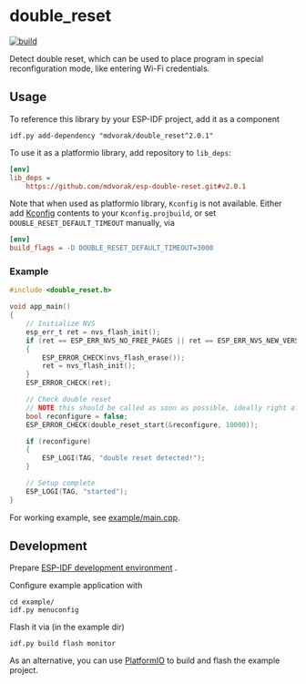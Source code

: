 # double_reset

[![build](https://github.com/mdvorak/esp-double-reset/actions/workflows/build.yml/badge.svg)](https://github.com/mdvorak/esp-double-reset/actions/workflows/build.yml)

Detect double reset, which can be used to place program in special reconfiguration mode, like entering Wi-Fi credentials.

## Usage

To reference this library by your ESP-IDF project, add it as a component

```shell
idf.py add-dependency "mdvorak/double_reset^2.0.1"
```

To use it as a platformio library, add repository to `lib_deps`:

```ini
[env]
lib_deps =
    https://github.com/mdvorak/esp-double-reset.git#v2.0.1
```

Note that when used as platformio library, `Kconfig` is not available. Either add [Kconfig](./Kconfig) contents to 
your `Kconfig.projbuild`, or set `DOUBLE_RESET_DEFAULT_TIMEOUT` manually, via

```ini
[env]
build_flags = -D DOUBLE_RESET_DEFAULT_TIMEOUT=3000
```

### Example

```c
#include <double_reset.h>

void app_main() 
{
	// Initialize NVS
	esp_err_t ret = nvs_flash_init();
	if (ret == ESP_ERR_NVS_NO_FREE_PAGES || ret == ESP_ERR_NVS_NEW_VERSION_FOUND)
	{
		ESP_ERROR_CHECK(nvs_flash_erase());
		ret = nvs_flash_init();
	}
	ESP_ERROR_CHECK(ret);

	// Check double reset
	// NOTE this should be called as soon as possible, ideally right after nvs init
	bool reconfigure = false;
	ESP_ERROR_CHECK(double_reset_start(&reconfigure, 10000));

	if (reconfigure)
	{
		ESP_LOGI(TAG, "double reset detected!");
	}

	// Setup complete
	ESP_LOGI(TAG, "started");
}
```

For working example, see [example/main.cpp](example/main.cpp).

## Development

Prepare [ESP-IDF development environment](https://docs.espressif.com/projects/esp-idf/en/latest/esp32/get-started/index.html#get-started-get-prerequisites)
.

Configure example application with

```
cd example/
idf.py menuconfig
```

Flash it via (in the example dir)

```
idf.py build flash monitor
```

As an alternative, you can use [PlatformIO](https://docs.platformio.org/en/latest/core/installation.html) to build and
flash the example project.
